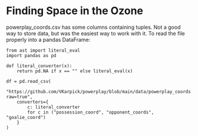 # Finding Space in the Ozone

powerplay_coords.csv has some columns containing tuples. Not a good way to store data, but was the easiest way to work with it. To read the file properly into a pandas DataFrame:
```
from ast import literal_eval
import pandas as pd

def literal_converter(x):
    return pd.NA if x == "" else literal_eval(x)
    
df = pd.read_csv(
    "https://github.com/VKarpick/powerplay/blob/main/data/powerplay_coords.csv?raw=true",
    converters={
        c: literal_converter
        for c in ("possession_coord", "opponent_coords", "goalie_coord")
    }
)
```
